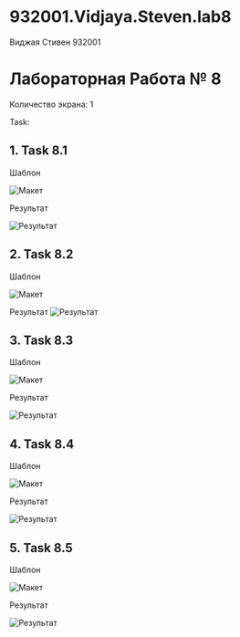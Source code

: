 # 932001.Vidjaya.Steven.lab8

Виджая Стивен 932001

# Лабораторная Работа № 8
Количество экрана: 1

Task:
## 1. Task 8.1
   
   Шаблон
   
   ![Макет](https://github.com/Steven2110/932001.Vidjaya.Steven.Weblab/blob/main/Lab8/screenshots/Task8.1.png)

   Результат
   
   ![Результат](https://github.com/Steven2110/932001.Vidjaya.Steven.Weblab/blob/main/Lab8/screenshots/Result8.1.png)

## 2. Task 8.2
   
   Шаблон
   
   ![Макет](https://github.com/Steven2110/932001.Vidjaya.Steven.Weblab/blob/main/Lab8/screenshots/Task8.2.png)

   Результат
   ![Результат](https://github.com/Steven2110/932001.Vidjaya.Steven.Weblab/blob/main/Lab8/screenshots/Result8.2.png)

## 3. Task 8.3
   
   Шаблон
   
   ![Макет](https://github.com/Steven2110/932001.Vidjaya.Steven.Weblab/blob/main/Lab8/screenshots/Task8.3.png)

   Результат
   
   ![Результат](https://github.com/Steven2110/932001.Vidjaya.Steven.Weblab/blob/main/Lab8/screenshots/Result8.3.png)

## 4. Task 8.4
   
   Шаблон
   
   ![Макет](https://github.com/Steven2110/932001.Vidjaya.Steven.Weblab/blob/main/Lab8/screenshots/Task8.4.png)

   Результат
   
   ![Результат](https://github.com/Steven2110/932001.Vidjaya.Steven.Weblab/blob/main/Lab8/screenshots/Result8.4.png)

## 5. Task 8.5
   
   Шаблон
   
   ![Макет](https://github.com/Steven2110/932001.Vidjaya.Steven.Weblab/blob/main/Lab8/screenshots/Task8.5.png)

   Результат
   
   ![Результат](https://github.com/Steven2110/932001.Vidjaya.Steven.Weblab/blob/main/Lab8/screenshots/Result8.5.png)